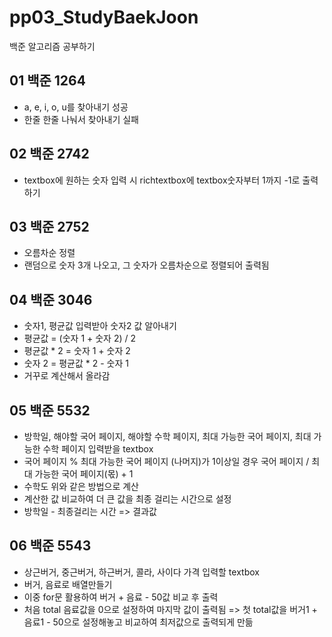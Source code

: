 # pp03_StudyBaekJoon
백준 알고리즘 공부하기

## 01 백준 1264
- a, e, i, o, u를 찾아내기 성공
- 한줄 한줄 나눠서 찾아내기 실패

## 02 백준 2742
- textbox에 원하는 숫자 입력 시 richtextbox에 textbox숫자부터 1까지 -1로 출력하기

## 03 백준 2752
- 오름차순 정렬
- 랜덤으로 숫자 3개 나오고, 그 숫자가 오름차순으로 정렬되어 출력됨

## 04 백준 3046
- 숫자1, 평균값 입력받아 숫자2 값 알아내기
- 평균값 = (숫자 1 + 숫자 2) / 2
- 평균값 * 2 = 숫자 1 + 숫자 2
- 숫자 2 = 평균값 * 2 - 숫자 1
- 거꾸로 계산해서 올라감

## 05 백준 5532
- 방학일, 해야할 국어 페이지, 해야할 수학 페이지, 최대 가능한 국어 페이지, 최대 가능한 수학 페이지 입력받을 textbox
- 국어 페이지 % 최대 가능한 국어 페이지 (나머지)가 1이상일 경우 국어 페이지 / 최대 가능한 국어 페이지(몫) + 1
- 수학도 위와 같은 방법으로 계산
- 계산한 값 비교하여 더 큰 값을 최종 걸리는 시간으로 설정
- 방학일 - 최종걸리는 시간 => 결과값

## 06 백준 5543
- 상근버거, 중근버거, 하근버거, 콜라, 사이다 가격 입력할 textbox
- 버거, 음료로 배열만들기
- 이중 for문 활용하여 버거 + 음료 - 50값 비교 후 출력
- 처음 total 음료값을 0으로 설정하여 마지막 값이 출력됨 => 첫 total값을 버거1 + 음료1 - 50으로 설정해놓고 비교하여 최저값으로 출력되게 만듦

